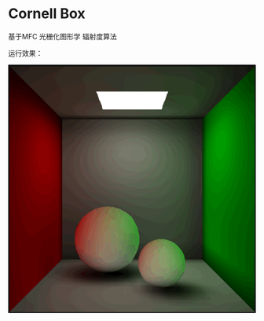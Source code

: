 # Cornell Box
基于MFC 光栅化图形学 辐射度算法

运行效果：


![Image text](https://github.com/liupucn/Radiosity/raw/master/image/辐射度.png)
